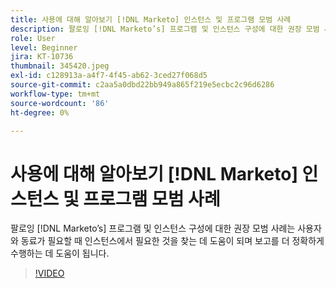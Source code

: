 ```yaml
---
title: 사용에 대해 알아보기 [!DNL Marketo] 인스턴스 및 프로그램 모범 사례
description: 팔로잉 [!DNL Marketo’s] 프로그램 및 인스턴스 구성에 대한 권장 모범 사례는 사용자와 동료가 필요할 때 인스턴스에서 필요한 것을 찾는 데 도움이 되며 보고를 더 정확하게 수행하는 데 도움이 됩니다.
role: User
level: Beginner
jira: KT-10736
thumbnail: 345420.jpeg
exl-id: c128913a-a4f7-4f45-ab62-3ced27f068d5
source-git-commit: c2aa5a0dbd22bb949a865f219e5ecbc2c96d6286
workflow-type: tm+mt
source-wordcount: '86'
ht-degree: 0%

---
```


# 사용에 대해 알아보기 [!DNL Marketo] 인스턴스 및 프로그램 모범 사례

팔로잉 [!DNL Marketo’s] 프로그램 및 인스턴스 구성에 대한 권장 모범 사례는 사용자와 동료가 필요할 때 인스턴스에서 필요한 것을 찾는 데 도움이 되며 보고를 더 정확하게 수행하는 데 도움이 됩니다.

>[!VIDEO](https://video.tv.adobe.com/v/345420/?quality=12&learn=on)
